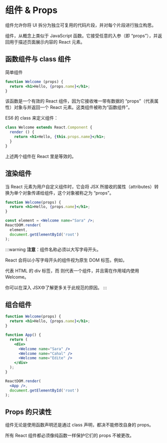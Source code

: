 # 组件 & Props

组件允许你将 UI 拆分为独立可复用的代码片段，并对每个片段进行独立构思。

组件，从概念上类似于 JavaScript 函数。它接受任意的入参（即 “props”），并返回用于描述页面展示内容的 React 元素。

## 函数组件与 class 组件

简单组件

```jsx
function Welcome (props) {
  return <h1>Hello, {props.name}</h1>;
}
```

该函数是一个有效的 React 组件，因为它接收唯一带有数据的 “props”（代表属性）对象与并返回一个 React 元素。这类组件被称为“函数组件”。

ES6 的 class 来定义组件：

```jsx
class Welcome extends React.Component {
  render () {
    return <h1>Hello, {this.props.name}</h1>;
  }
}
```

上述两个组件在 React 里是等效的。

## 渲染组件

当 React 元素为用户自定义组件时，它会将 JSX 所接收的属性（attributes）转换为单个对象传递给组件，这个对象被称之为 “props”。

```jsx
function Welcome(props) {
  return <h1>Hello, {props.name}</h1>;
}

const element = <Welcome name="Sara" />;
ReactDOM.render(
  element,
  document.getElementById('root')
);
```

:::warning
**注意**：组件名称必须以大写字母开头。

React 会将以小写字母开头的组件视为原生 DOM 标签。例如，<div /> 代表 HTML 的 div 标签，而 <Welcome /> 则代表一个组件，并且需在作用域内使用 Welcome。

你可以在深入 JSX中了解更多关于此规范的原因。
:::

## 组合组件

```jsx
function Welcome(props) {
  return <h1>Hello, {props.name}</h1>;
}

function App() {
  return (
    <div>
      <Welcome name="Sara" />
      <Welcome name="Cahal" />
      <Welcome name="Edite" />
    </div>
  );
}

ReactDOM.render(
  <App />,
  document.getElementById('root')
);
```

## Props 的只读性

组件无论是使用函数声明还是通过 class 声明，都决不能修改自身的 props。

所有 React 组件都必须像纯函数一样保护它们的 props 不被更改。
